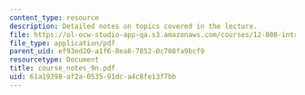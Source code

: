 ```yaml
---
content_type: resource
description: Detailed notes on topics covered in the lecture.
file: https://ol-ocw-studio-app-qa.s3.amazonaws.com/courses/12-808-introduction-to-observational-physical-oceanography-fall-2004/61a19398af2a053591dca4c8fe13f7bb_course_notes_9n.pdf
file_type: application/pdf
parent_uid: ef93ed20-a1f6-8ea8-7852-0c708fa9bcf9
resourcetype: Document
title: course_notes_9n.pdf
uid: 61a19398-af2a-0535-91dc-a4c8fe13f7bb
---
```

